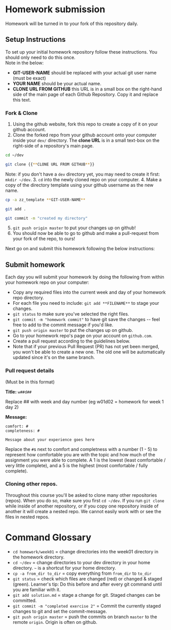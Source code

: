 # Homework submission

Homework will be turned in to your fork of this repository daily.

## Setup Instructions

To set up your initial homework repository follow these instructions.  You should only need to do this once.  
Note in the below:
- **GIT-USER-NAME** should be replaced with your actual git user name (must be exact)
- **YOUR NAME** should be your actual name.
- **CLONE URL FROM GITHUB** this URL is in a small box on the right-hand side of the main page of each Github Repository.  Copy it and replace this text.

### Fork & Clone
1. Using the github website, fork this repo to create a copy of it on your github account.
2. Clone the forked repo from your github account onto your computer inside your `dev/` directory.  The **clone URL** is in a small text-box on the right-side of a repository's main page.
  ```bash
  cd ~/dev

  git clone {{**CLONE URL FROM GITHUB**}}
  ```
  Note: if you don't have a `dev` directory yet, you may need to create it first: `mkdir ~/dev`.
3. `cd` into the newly cloned repo on your computer.
4. Make a copy of the directory template using your github username as the new name.
   ```bash
   cp -a zz_template **GIT-USER-NAME**

   git add .

   git commit -m "created my directory"
   ```
5. `git push origin master` to put your changes up on github!
6. You should now be able to go to github and make a pull-request from your fork of the repo, to ours!

Next go on and submit this homework following the below instructions:


## Submit homework

Each day you will submit your homework by doing the following from within your homework repo on your computer:

* Copy any required files into the current week and day of your homework repo directory.
* For each file you need to include: `git add **FILENAME**` to stage your changes.
* `git status` to make sure you've selected the right files.
* `git commit -m "homework commit"` to have git save the changes -- feel free to add to the commit message if you'd like.
* `git push origin master` to put the changes up on github.
* Go to your homework repo's page on your account on `github.com`.
* Create a pull request according to the guidelines below.
* Note that if your previous Pull Request (PR) has not yet been merged, you won't be able to create a new one.  The old one will be automatically updated since it's on the same branch.


### Pull request details

(Must be in this format)

**Title:** `w##d##`

Replace ## with week and day number (eg w01d02  = homework for week 1 day 2)

**Message:**

```
comfort: #
completeness: #

Message about your experience goes here
```

Replace the `#`s next to comfort and completness with a number (1 - 5) to represent how comfortable you are with the topic and how much of the assignment you were able to complete.  A 1 is the lowest (least comfortable / very little complete), and a 5 is the highest (most comfortable / fully complete).

### Cloning other repos.
Throughout this course you'll be asked to clone many other repositories (repos).  When you do so, make sure you first `cd ~/dev`.  If you run `git clone` while inside of another repository, or if you copy one repository inside of another it will create a nested repo.  We cannot easily work with or see the files in nested repos.  

# Command Glossary

* `cd homework/week01` = change directories into the week01 directory in the homework directory.
* `cd ~/dev` = change directories to your dev directory in your home directory.  `~` is a shortcut for your home directory.
* `cp -a from_dir to_dir` = copy everything from `from_dir` to `to_dir`
* `git status` = check which files are changed (red) or changed & staged (green).  Learner's tip: Do this before and after every git command until you are familiar with it.
* `git add solution.md` = stage a change for git.  Staged changes can be committed.
* `git commit -m "completed exercise 2"` = Commit the currently staged changes to git and set the commit-message.
* `git push origin master` = push the commits on branch `master` to the remote `origin`.  Origin is often on github.
